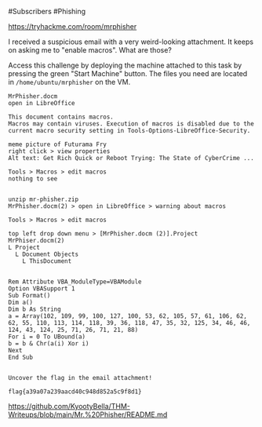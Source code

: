 #Subscribers #Phishing 

https://tryhackme.com/room/mrphisher

I received a suspicious email with a very weird-looking attachment. It keeps on asking me to "enable macros". What are those?

Access this challenge by deploying the machine attached to this task by pressing the green "Start Machine" button. The files you need are located in `/home/ubuntu/mrphisher` on the VM.

```
MrPhisher.docm
open in LibreOffice 

This document contains macros.
Macros may contain viruses. Execution of macros is disabled due to the current macro security setting in Tools-Options-LibreOffice-Security.

meme picture of Futurama Fry 
right click > view properties
Alt text: Get Rich Quick or Reboot Trying: The State of CyberCrime ...

Tools > Macros > edit macros 
nothing to see


unzip mr-phisher.zip
MrPhisher.docm(2) > open in LibreOffice > warning about macros

Tools > Macros > edit macros

top left drop down menu > [MrPhisher.docm (2)].Project
MrPhiser.docm(2)
L Project
  L Document Objects
    L ThisDocument


Rem Attribute VBA_ModuleType=VBAModule
Option VBASupport 1
Sub Format()
Dim a()
Dim b As String
a = Array(102, 109, 99, 100, 127, 100, 53, 62, 105, 57, 61, 106, 62, 62, 55, 110, 113, 114, 118, 39, 36, 118, 47, 35, 32, 125, 34, 46, 46, 124, 43, 124, 25, 71, 26, 71, 21, 88)
For i = 0 To UBound(a)
b = b & Chr(a(i) Xor i)
Next
End Sub


Uncover the flag in the email attachment!

flag{a39a07a239aacd40c948d852a5c9f8d1}
```

https://github.com/KyootyBella/THM-Writeups/blob/main/Mr.%20Phisher/README.md





